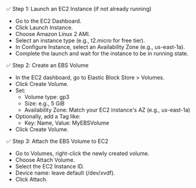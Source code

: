 ✅ Step 1: Launch an EC2 Instance (if not already running)
- Go to the EC2 Dashboard.
- Click Launch Instance.
- Choose Amazon Linux 2 AMI.
- Select an instance type (e.g., t2.micro for free tier).
- In Configure Instance, select an Availability Zone (e.g., us-east-1a).
- Complete the launch and wait for the instance to be in running state.

✅ Step 2: Create an EBS Volume
- In the EC2 dashboard, go to Elastic Block Store > Volumes.
- Click Create Volume.
- Set:
  * Volume type: gp3
  * Size: e.g., 5 GiB
  * Availability Zone: Match your EC2 instance's AZ (e.g., us-east-1a)
- Optionally, add a Tag like:
  * Key: Name, Value: MyEBSVolume
- Click Create Volume.

✅ Step 3: Attach the EBS Volume to EC2
- Go to Volumes, right-click the newly created volume.
- Choose Attach Volume.
- Select the EC2 Instance ID.
- Device name: leave default (/dev/xvdf).
- Click Attach.